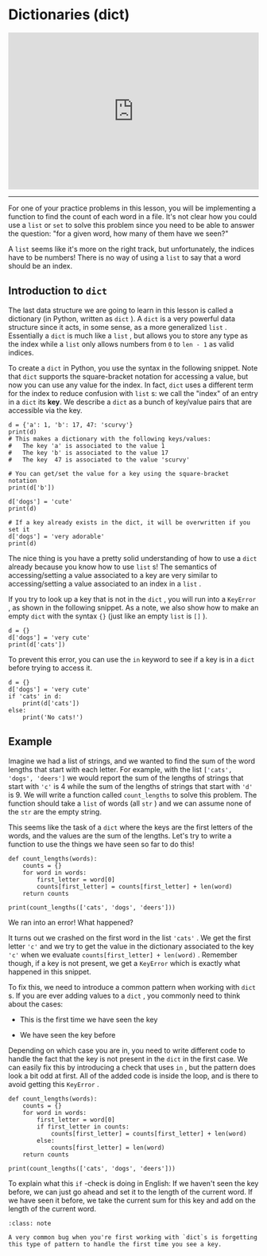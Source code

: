 # Dictionaries (dict)

<div style="position: relative; padding-bottom: 62.5%; height: 0;">
    <iframe src="https://www.loom.com/embed/117da2a64cdd4b2caaeb503b4c7dd7c7" frameborder="0" webkitallowfullscreen mozallowfullscreen allowfullscreen style="position: absolute; top: 0; left: 0; width: 100%; height: 100%;"></iframe>
</div>

---

For one of your practice problems in this lesson, you will be implementing a function to find the count of each word in a file. It's not clear how you could use a `list` or `set` to solve this problem since you need to be able to answer the question: "for a given word, how many of them have we seen?"

A `list` seems like it's more on the right track, but unfortunately, the indices have to be numbers! There is no way of using a `list` to say that a word should be an index.

## Introduction to `dict`

The last data structure we are going to learn in this lesson is called a dictionary (in Python, written as `dict` ). A `dict` is a very powerful data structure since it acts, in some sense, as a more generalized `list` . Essentially a `dict` is much like a `list` , but allows you to store any type as the index while a `list` only allows numbers from `0` to `len - 1` as valid indices.

To create a `dict` in Python, you use the syntax in the following snippet. Note that `dict` supports the square-bracket notation for accessing a value, but now you can use any value for the index. In fact, `dict` uses a different term for the index to reduce confusion with `list` s: we call the "index" of an entry in a `dict` its **key**. We describe a `dict` as a bunch of key/value pairs that are accessible via the key.

```{snippet}
d = {'a': 1, 'b': 17, 47: 'scurvy'}
print(d)
# This makes a dictionary with the following keys/values:
#   The key 'a' is associated to the value 1
#   The key 'b' is associated to the value 17
#   The key  47 is associated to the value 'scurvy'

# You can get/set the value for a key using the square-bracket notation
print(d['b'])

d['dogs'] = 'cute'
print(d)

# If a key already exists in the dict, it will be overwritten if you set it
d['dogs'] = 'very adorable'
print(d)
```

The nice thing is you have a pretty solid understanding of how to use a `dict` already because you know how to use `list` s! The semantics of accessing/setting a value associated to a key are very similar to accessing/setting a value associated to an index in a `list` .

If you try to look up a key that is not in the `dict` , you will run into a `KeyError` , as shown in the following snippet. As a note, we also show how to make an empty `dict` with the syntax `{}` (just like an empty `list` is `[]` ).

```{snippet}
d = {}
d['dogs'] = 'very cute'
print(d['cats'])
```

To prevent this error, you can use the `in` keyword to see if a key is in a `dict` before trying to access it.

```{snippet}
d = {}
d['dogs'] = 'very cute'
if 'cats' in d:
    print(d['cats'])
else:
    print('No cats!')
```

## Example

Imagine we had a list of strings, and we wanted to find the sum of the word lengths that start with each letter. For example, with the list `['cats', 'dogs', 'deers']` we would report the sum of the lengths of strings that start with `'c'` is 4 while the sum of the lengths of strings that start with `'d'` is 9. We will write a function called `count_lengths` to solve this problem. The function should take a `list` of words (all `str` ) and we can assume none of the `str` are the empty string.

This seems like the task of a `dict` where the keys are the first letters of the words, and the values are the sum of the lengths. Let's try to write a function to use the things we have seen so far to do this!

```{snippet}
def count_lengths(words):
    counts = {}
    for word in words:
        first_letter = word[0]
        counts[first_letter] = counts[first_letter] + len(word)
    return counts

print(count_lengths(['cats', 'dogs', 'deers']))
```

We ran into an error! What happened?

It turns out we crashed on the first word in the list `'cats'` . We get the first letter `'c'` and we try to get the value in the dictionary associated to the key `'c'` when we evaluate `counts[first_letter] + len(word)` . Remember though, if a key is not present, we get a `KeyError` which is exactly what happened in this snippet.

To fix this, we need to introduce a common pattern when working with `dict` s. If you are ever adding values to a `dict` , you commonly need to think about the cases:

- This is the first time we have seen the key

- We have seen the key before

Depending on which case you are in, you need to write different code to handle the fact that the key is not present in the `dict` in the first case. We can easily fix this by introducing a check that uses `in` , but the pattern does look a bit odd at first. All of the added code is inside the loop, and is there to avoid getting this `KeyError` .

```{snippet}
def count_lengths(words):
    counts = {}
    for word in words:
        first_letter = word[0]
        if first_letter in counts:
            counts[first_letter] = counts[first_letter] + len(word)
        else:
            counts[first_letter] = len(word)
    return counts

print(count_lengths(['cats', 'dogs', 'deers']))
```

To explain what this `if` -check is doing in English: If we haven't seen the key before, we can just go ahead and set it to the length of the current word. If we have seen it before, we take the current sum for this key and add on the length of the current word.

```{admonition} Note
:class: note

A very common bug when you're first working with `dict`s is forgetting this type of pattern to handle the first time you see a key.


```
